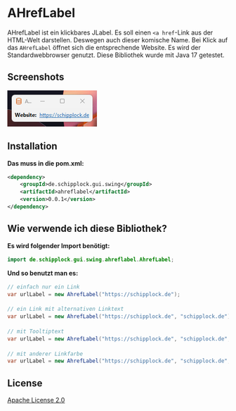 # AHrefLabel

AHrefLabel ist ein klickbares JLabel. Es soll einen `<a href`-Link aus der HTML-Welt darstellen.
Deswegen auch dieser komische Name. Bei Klick auf das `AHrefLabel` öffnet sich die entsprechende Website.
Es wird der Standardwebbrowser genutzt.
Diese Bibliothek wurde mit Java 17 getestet.

## Screenshots

![](screenshots/banner.png)

## Installation

**Das muss in die pom.xml:**

```xml
<dependency>
    <groupId>de.schipplock.gui.swing</groupId>
    <artifactId>ahreflabel</artifactId>
    <version>0.0.1</version>
</dependency>
```

## Wie verwende ich diese Bibliothek?

**Es wird folgender Import benötigt:**

```java
import de.schipplock.gui.swing.ahreflabel.AhrefLabel;
```

**Und so benutzt man es:**

```java
// einfach nur ein Link
var urlLabel = new AhrefLabel("https://schipplock.de");

// ein Link mit alternativen Linktext
var urlLabel = new AhrefLabel("https://schipplock.de", "schipplock.de");

// mit Tooltiptext
var urlLabel = new AhrefLabel("https://schipplock.de", "schipplock.de", "mein TooltipText");

// mit anderer Linkfarbe
var urlLabel = new AhrefLabel("https://schipplock.de", "schipplock.de", "mein TooltipText", "#1c59ba");
```

## License
[Apache License 2.0](https://choosealicense.com/licenses/apache-2.0/)